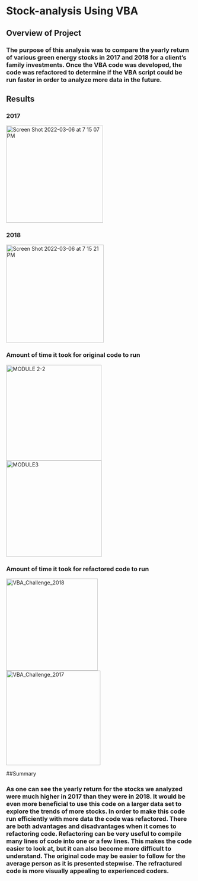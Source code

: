 # Stock-analysis Using VBA
## Overview of Project
### The purpose of this analysis was to compare the yearly return of various green energy stocks in 2017 and 2018 for a client’s family investments. Once the VBA code was developed, the code was refactored to determine if the VBA script could be run faster in order to analyze more data in the future.

## Results
### 2017
<img width="261" alt="Screen Shot 2022-03-06 at 7 15 07 PM" src="https://user-images.githubusercontent.com/100374924/156948670-6231cc34-fed1-4b9b-a237-d41108c9e4de.png">


### 2018
<img width="263" alt="Screen Shot 2022-03-06 at 7 15 21 PM" src="https://user-images.githubusercontent.com/100374924/156948680-3a73da54-d522-47f6-b28b-cbe20706c8d1.png">

### Amount of time it took for original code to run
<img width="257" alt="MODULE 2-2" src="https://user-images.githubusercontent.com/100374924/156948306-dd7102fd-e156-4057-9362-f1665bc54d02.png">
<img width="258" alt="MODULE3" src="https://user-images.githubusercontent.com/100374924/156948308-8e789432-a0a5-40f3-b987-9cce17482dc6.png">


### Amount of time it took for refactored code to run
<img width="247" alt="VBA_Challenge_2018" src="https://user-images.githubusercontent.com/100374924/156948341-15abed55-56f6-4c5f-9d20-183b815c1079.png">
<img width="254" alt="VBA_Challenge_2017" src="https://user-images.githubusercontent.com/100374924/156948343-a87ded6c-5d90-4bcc-9c9b-53b6a9c47ffb.png">


##Summary
### As one can see the yearly return for the stocks we analyzed were much higher in 2017 than they were in 2018. It would be even more beneficial to use this code on a larger data set to explore the trends of more stocks. In order to make this code run efficiently with more data the code was refactored. There are both advantages and disadvantages when it comes to refactoring code. Refactoring can be very useful to compile many lines of code into one or a few lines. This makes the code easier to look at, but it can also become more difficult to understand. The original code may be easier to follow for the average person as it is presented stepwise. The refractured code is more visually appealing to experienced coders.  
